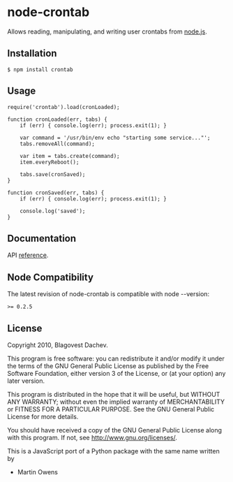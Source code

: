 
# node-crontab
      
Allows reading, manipulating, and writing user crontabs from [node.js](http://nodejs.org).

## Installation
    $ npm install crontab

## Usage
    require('crontab').load(cronLoaded);

    function cronLoaded(err, tabs) {
        if (err) { console.log(err); process.exit(1); }
        
        var command = '/usr/bin/env echo "starting some service..."';
        tabs.removeAll(command);
        
        var item = tabs.create(command);
        item.everyReboot();
        
        tabs.save(cronSaved);
    }
    
    function cronSaved(err, tabs) {
        if (err) { console.log(err); process.exit(1); }
        
        console.log('saved');
    }

## Documentation
API [reference](http://dachev.github.com/node-crontab).

## Node Compatibility
    
The latest revision of node-crontab is compatible with node --version:

    >= 0.2.5

## License
Copyright 2010, Blagovest Dachev.

This program is free software: you can redistribute it and/or modify
it under the terms of the GNU General Public License as published by
the Free Software Foundation, either version 3 of the License, or
(at your option) any later version.

This program is distributed in the hope that it will be useful,
but WITHOUT ANY WARRANTY; without even the implied warranty of
MERCHANTABILITY or FITNESS FOR A PARTICULAR PURPOSE.  See the
GNU General Public License for more details.

You should have received a copy of the GNU General Public License
along with this program.  If not, see <http://www.gnu.org/licenses/>.

This is a JavaScript port of a Python package with the same name written by
- Martin Owens <doctormo at gmail com>
